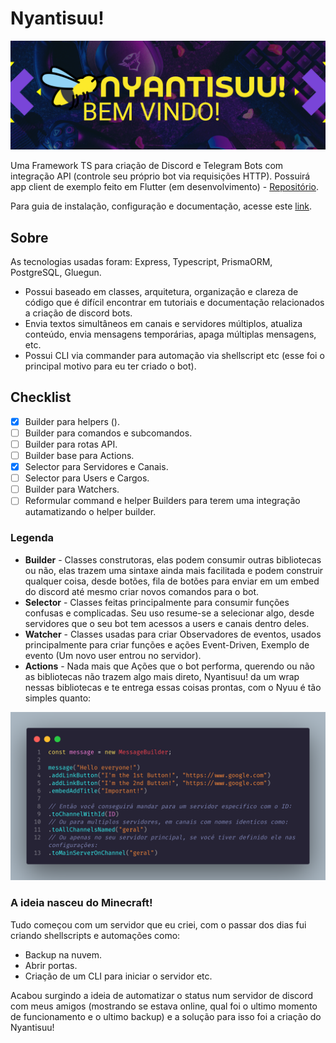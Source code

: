 # Nyantisuu!
<img src="https://raw.githubusercontent.com/Nyantise/Nyantise/main/assets/nyantisuuBanner.png"/>


Uma Framework TS para criação de Discord e Telegram Bots com integração API (controle seu próprio bot via requisições HTTP). Possuirá app client de exemplo feito em Flutter (em desenvolvimento) - [Repositório](https://github.com/Nyantise/nyantisuu-client).<br/>

Para guia de instalação, configuração e documentação, acesse este [link](https://nyantisuu.netlify.app).

## Sobre
As tecnologias usadas foram: Express, Typescript, PrismaORM, PostgreSQL, Gluegun.
- Possui baseado em classes, arquitetura, organização e clareza de código que é difícil encontrar em tutoriais e documentação relacionados a criação de discord bots.
- Envia textos simultâneos em canais e servidores múltiplos, atualiza conteúdo, envia mensagens temporárias, apaga múltiplas mensagens, etc.
- Possui CLI via commander para automação via shellscript etc (esse foi o principal motivo para eu ter criado o bot).

## Checklist
- [x] Builder para helpers ().
- [ ] Builder para comandos e subcomandos.
- [ ] Builder para rotas API.
- [ ] Builder base para Actions.
- [x] Selector para Servidores e Canais.
- [ ] Selector para Users e Cargos.
- [ ] Builder para Watchers.
- [ ] Reformular command e helper Builders para terem uma integração autamatizando o helper builder.

### Legenda
- **Builder** - Classes construtoras, elas podem consumir outras bibliotecas ou não, elas trazem uma sintaxe ainda mais facilitada e podem construir qualquer coisa, desde botões, fila de botões para enviar em um embed do discord até mesmo criar novos comandos para o bot.
- **Selector** - Classes feitas principalmente para consumir funções confusas e complicadas. Seu uso resume-se a selecionar algo, desde servidores que o seu bot tem acessos a users e canais dentro deles.
- **Watcher** - Classes usadas para criar Observadores de eventos, usados principalmente para criar funções e ações Event-Driven, Exemplo de evento (Um novo user entrou no servidor).
- **Actions** - Nada mais que Ações que o bot performa, querendo ou não as bibliotecas não trazem algo mais direto, Nyantisuu! da um wrap nessas bibliotecas e te entrega essas coisas prontas, com o Nyuu é tão simples quanto:
<img src="https://raw.githubusercontent.com/Nyantise/Nyantise/main/assets/nyantisuuExample.png"/>


### A ideia nasceu do Minecraft!
Tudo começou com um servidor que eu criei, com o passar dos dias fui criando shellscripts e automações como:<br>
- Backup na nuvem.<br>
- Abrir portas.<br>
- Criação de um CLI para iniciar o servidor etc.<br>

Acabou surgindo a ideia de automatizar o status num servidor de discord com meus amigos (mostrando se estava online, qual foi o ultimo momento de funcionamento e o ultimo backup) e a solução para isso foi a criação do Nyantisuu!
